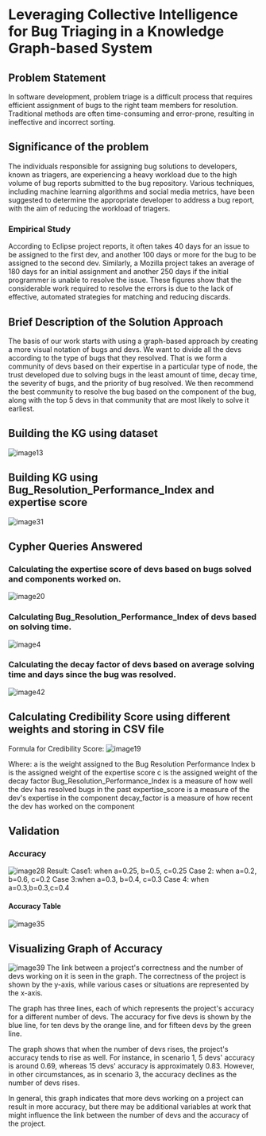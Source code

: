 # Leveraging Collective Intelligence for Bug Triaging in a Knowledge Graph-based System

## Problem Statement
In software development, problem triage is a difficult process that requires efficient assignment of bugs to the right team members for resolution. Traditional methods are often time-consuming and error-prone, resulting in ineffective and incorrect sorting.

## Significance of the problem
The individuals responsible for assigning bug solutions to developers, known as triagers, are experiencing a heavy workload due to the high volume of bug reports submitted to the bug repository. Various techniques, including machine learning algorithms and social media metrics, have been suggested to determine the appropriate developer to address a bug report, with the aim of reducing the workload of triagers.

### Empirical Study
According to Eclipse project reports, it often takes 40 days for an issue to be assigned to the first dev, and another 100 days or more for the bug to be assigned to the second dev. Similarly, a Mozilla project takes an average of 180 days for an initial assignment and another 250 days if the initial programmer is unable to resolve the issue. These figures show that the considerable work required to resolve the errors is due to the lack of effective, automated strategies for matching and reducing discards.

## Brief Description of the Solution Approach
The basis of our work starts with using a graph-based approach by creating a more visual notation of bugs and devs. We want to divide all the devs according to the type of bugs that they resolved.  That is we form a community of devs based on their expertise in a particular type of node, the trust developed due to solving bugs in the least amount of time, decay time, the severity of bugs, and the priority of bug resolved. We then recommend the best community to resolve the bug based on the component of the bug, along with the top 5 devs in that community that are most likely to solve it earliest.

## Building the KG  using dataset
![image13](https://github.com/Mystic-Trooper/bug-triaging-2/assets/71957235/b6c6562c-4e8a-46b2-9f1a-7ebff2779d06)

## Building KG using Bug_Resolution_Performance_Index and expertise score
![image31](https://github.com/Mystic-Trooper/bug-triaging-2/assets/71957235/0381e4b9-a30d-4884-b251-a805015d939a)

## Cypher Queries Answered 
### Calculating the expertise score of devs based on bugs solved and components worked on.	
![image20](https://github.com/Mystic-Trooper/bug-triaging-2/assets/71957235/df711f07-dbf2-49a6-baf4-9f4f3681b197)

### Calculating Bug_Resolution_Performance_Index of devs based on solving time.
![image4](https://github.com/Mystic-Trooper/bug-triaging-2/assets/71957235/045b16ac-350c-42c9-908f-7d35e2668c5e)

### Calculating the decay factor of devs based on average solving time and days since the bug was resolved.
![image42](https://github.com/Mystic-Trooper/bug-triaging-2/assets/71957235/81d81dc0-6bdd-4282-830c-ddca5e44f3cc)

## Calculating Credibility Score using different weights and storing in CSV file
Formula for Credibility Score:
![image19](https://github.com/Mystic-Trooper/bug-triaging-2/assets/71957235/043079d6-5ecb-4628-aedd-052b6078715c)

Where:
a is the weight assigned to the Bug Resolution Performance Index
b is the assigned weight of the expertise score 
c is the assigned weight of the decay factor
Bug_Resolution_Performance_Index is a measure of how well the dev has resolved bugs in the past
expertise_score is a measure of the dev's expertise in the component
decay_factor is a measure of how recent the dev has worked on the component

## Validation
### Accuracy
![image28](https://github.com/Mystic-Trooper/bug-triaging-2/assets/71957235/96808509-4ae2-4cfe-a1b3-5a1154721c91)
Result:
Case1:  when a=0.25, b=0.5, c=0.25
Case 2: when a=0.2, b=0.6, c=0.2
Case 3:when a=0.3, b=0.4, c=0.3
Case 4: when a=0.3,b=0.3,c=0.4
#### Accuracy Table
![image35](https://github.com/Mystic-Trooper/bug-triaging-2/assets/71957235/fd14877d-ee85-4804-bbc9-bf2db0559a30)

## Visualizing Graph of Accuracy
![image39](https://github.com/Mystic-Trooper/bug-triaging-2/assets/71957235/f2cd2b1e-f8b1-458c-ad55-328b383f9b64)
The link between a project's correctness and the number of devs working on it is seen in the graph. The correctness of the project is shown by the y-axis, while various cases or situations are represented by the x-axis.

The graph has three lines, each of which represents the project's accuracy for a different number of devs. The accuracy for five devs is shown by the blue line, for ten devs by the orange line, and for fifteen devs by the green line.

The graph shows that when the number of devs rises, the project's accuracy tends to rise as well. For instance, in scenario 1, 5 devs' accuracy is around 0.69, whereas 15 devs' accuracy is approximately 0.83. However, in other circumstances, as in scenario 3, the accuracy declines as the number of devs rises.

In general, this graph indicates that more devs working on a project can result in more accuracy, but there may be additional variables at work that might influence the link between the number of devs and the accuracy of the project.
